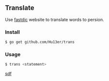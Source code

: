 ## Translate

Use [fastdic](fastdic.com) website to translate words to persion.


### Install

```bash
$ go get github.com/Hu13er/trans
```

### Usage

```bash
$ trans <statement>
```

[sdf](sdfsdf)